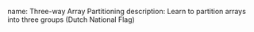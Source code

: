 name: Three-way Array Partitioning
description: Learn to partition arrays into three groups (Dutch National Flag) 